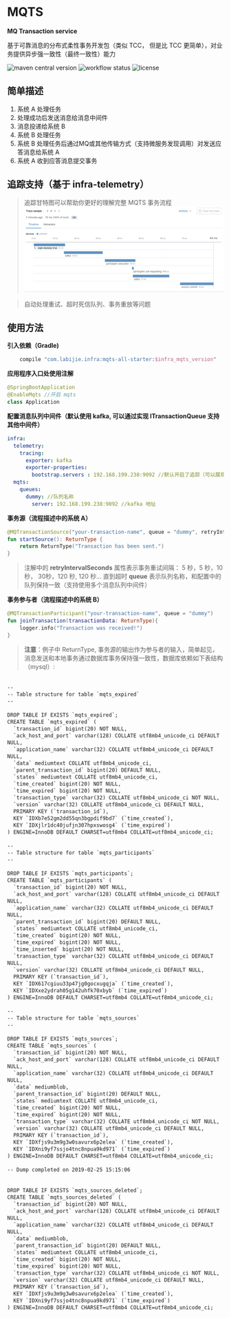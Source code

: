 # MQTS
**MQ Transaction service**

基于可靠消息的分布式柔性事务开发包（类似 TCC， 但是比 TCC 更简单），对业务提供异步强一致性（最终一致性）能力

![maven central version](https://img.shields.io/maven-central/v/com.labijie.infra/mqts-core?style=flat-square)
![workflow status](https://img.shields.io/github/workflow/status/hongque-pro/infra-mqts/Gradle%20Build%20And%20Release?label=CI%20publish&style=flat-square)
![license](https://img.shields.io/github/license/hongque-pro/infra-mqts?style=flat-square)

## 简单描述
1. 系统 A 处理任务
1. 处理成功后发送消息给消息中间件
1. 消息投递给系统 B
1. 系统 B 处理任务
1. 系统 B 处理任务后通过MQ或其他传输方式（支持微服务发现调用）对发送应答消息给系统 A
1. 系统 A 收到应答消息提交事务

## 追踪支持（基于 infra-telemetry）
> 追踪甘特图可以帮助你更好的理解完整 MQTS 事务流程
![alt text](https://github.com/endink/endink/blob/master/infra-tracing.PNG?raw=true)

> 自动处理重试、超时死信队列、事务重放等问题

## 使用方法

**引入依赖（Gradle)**

```groovy
    compile "com.labijie.infra:mqts-all-starter:$infra_mqts_version"
```
**应用程序入口处使用注解**
```kotlin
@SpringBootApplication
@EnableMqts //开启 mqts 
class Application
```

**配置消息队列中间件（默认使用 kafka, 可以通过实现 ITransactionQueue 支持其他中间件）**

```yaml
infra:
  telemetry:
    tracing:
      exporter: kafka
      exporter-properties:
        bootstrap.servers : 192.168.199.238:9092 //默认开启了追踪（可以展现多链路事务甘特图）
  mqts:
    queues:
      dummy: //队列名称
        server: 192.168.199.238:9092 //kafka 地址
```

**事务源（流程描述中的系统 A）**

```kotlin
@MQTransactionSource("your-transaction-name", queue = "dummy", retryIntervalSeconds = [5, 5, 10, 30, 120])
fun startSource(): ReturnType {
    return ReturnType("Transaction has been sent.")
}
```
> 注解中的 **retryIntervalSeconds** 属性表示事务重试间隔： 5 秒，5 秒，10秒， 30秒，120 秒, 120 秒... 直到超时
> **queue** 表示队列名称，和配置中的队列保持一致（支持使用多个消息队列中间件） 

**事务参与者（流程描述中的系统 B）**
```kotlin
@MQTransactionParticipant("your-transaction-name", queue = "dummy")
fun joinTransaction(transactionData: ReturnType){
    logger.info("Transaction was received!")
}
```

> **注意**：例子中 ReturnType, 事务源的输出作为参与者的输入，简单起见，消息发送和本地事务通过数据库事务保持强一致性，数据库依赖如下表结构（mysql）:

```text

--
-- Table structure for table `mqts_expired`
--

DROP TABLE IF EXISTS `mqts_expired`;
CREATE TABLE `mqts_expired` (
  `transaction_id` bigint(20) NOT NULL,
  `ack_host_and_port` varchar(128) COLLATE utf8mb4_unicode_ci DEFAULT NULL,
  `application_name` varchar(32) COLLATE utf8mb4_unicode_ci DEFAULT NULL,
  `data` mediumtext COLLATE utf8mb4_unicode_ci,
  `parent_transaction_id` bigint(20) DEFAULT NULL,
  `states` mediumtext COLLATE utf8mb4_unicode_ci,
  `time_created` bigint(20) NOT NULL,
  `time_expired` bigint(20) NOT NULL,
  `transaction_type` varchar(32) COLLATE utf8mb4_unicode_ci NOT NULL,
  `version` varchar(32) COLLATE utf8mb4_unicode_ci DEFAULT NULL,
  PRIMARY KEY (`transaction_id`),
  KEY `IDXb7e52gm2dd55qn3bgpdif9bd7` (`time_created`),
  KEY `IDXjlr1dc40jufjn307hpxswosg4` (`time_expired`)
) ENGINE=InnoDB DEFAULT CHARSET=utf8mb4 COLLATE=utf8mb4_unicode_ci;

--
-- Table structure for table `mqts_participants`
--

DROP TABLE IF EXISTS `mqts_participants`;
CREATE TABLE `mqts_participants` (
  `transaction_id` bigint(20) NOT NULL,
  `ack_host_and_port` varchar(128) COLLATE utf8mb4_unicode_ci DEFAULT NULL,
  `application_name` varchar(32) COLLATE utf8mb4_unicode_ci DEFAULT NULL,
  `parent_transaction_id` bigint(20) DEFAULT NULL,
  `states` mediumtext COLLATE utf8mb4_unicode_ci,
  `time_created` bigint(20) NOT NULL,
  `time_expired` bigint(20) NOT NULL,
  `time_inserted` bigint(20) NOT NULL,
  `transaction_type` varchar(32) COLLATE utf8mb4_unicode_ci DEFAULT NULL,
  `version` varchar(32) COLLATE utf8mb4_unicode_ci DEFAULT NULL,
  PRIMARY KEY (`transaction_id`),
  KEY `IDX617cgiuu33p47jg0gocxugqja` (`time_created`),
  KEY `IDXxe2ydrah05g142uhfk70xbyb` (`time_expired`)
) ENGINE=InnoDB DEFAULT CHARSET=utf8mb4 COLLATE=utf8mb4_unicode_ci;

--
-- Table structure for table `mqts_sources`
--

DROP TABLE IF EXISTS `mqts_sources`;
CREATE TABLE `mqts_sources` (
  `transaction_id` bigint(20) NOT NULL,
  `ack_host_and_port` varchar(128) COLLATE utf8mb4_unicode_ci DEFAULT NULL,
  `application_name` varchar(32) COLLATE utf8mb4_unicode_ci DEFAULT NULL,
  `data` mediumblob,
  `parent_transaction_id` bigint(20) DEFAULT NULL,
  `states` mediumtext COLLATE utf8mb4_unicode_ci,
  `time_created` bigint(20) NOT NULL,
  `time_expired` bigint(20) NOT NULL,
  `transaction_type` varchar(32) COLLATE utf8mb4_unicode_ci NOT NULL,
  `version` varchar(32) COLLATE utf8mb4_unicode_ci DEFAULT NULL,
  PRIMARY KEY (`transaction_id`),
  KEY `IDXfjs9u3m9g3w0savurx6p2elea` (`time_created`),
  KEY `IDXni9yf7ssjo4tnc8npua9kd971` (`time_expired`)
) ENGINE=InnoDB DEFAULT CHARSET=utf8mb4 COLLATE=utf8mb4_unicode_ci;

-- Dump completed on 2019-02-25 15:15:06


DROP TABLE IF EXISTS `mqts_sources_deleted`;
CREATE TABLE `mqts_sources_deleted` (
  `transaction_id` bigint(20) NOT NULL,
  `ack_host_and_port` varchar(128) COLLATE utf8mb4_unicode_ci DEFAULT NULL,
  `application_name` varchar(32) COLLATE utf8mb4_unicode_ci DEFAULT NULL,
  `data` mediumblob,
  `parent_transaction_id` bigint(20) DEFAULT NULL,
  `states` mediumtext COLLATE utf8mb4_unicode_ci,
  `time_created` bigint(20) NOT NULL,
  `time_expired` bigint(20) NOT NULL,
  `transaction_type` varchar(32) COLLATE utf8mb4_unicode_ci NOT NULL,
  `version` varchar(32) COLLATE utf8mb4_unicode_ci DEFAULT NULL,
  PRIMARY KEY (`transaction_id`),
  KEY `IDXfjs9u3m9g3w0savurx6p2elea` (`time_created`),
  KEY `IDXni9yf7ssjo4tnc8npua9kd971` (`time_expired`)
) ENGINE=InnoDB DEFAULT CHARSET=utf8mb4 COLLATE=utf8mb4_unicode_ci;

```